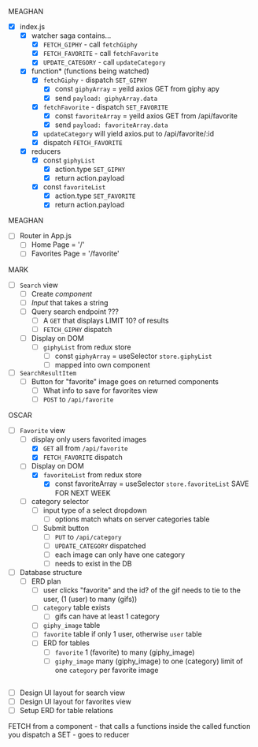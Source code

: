 MEAGHAN
- [X] index.js
    - [X] watcher saga contains...
        - [X] `FETCH_GIPHY` - call `fetchGiphy`
        - [X] `FETCH_FAVORITE` - call `fetchFavorite`
        - [X] `UPDATE_CATEGORY` - call `updateCategory`
    - [X] function* (functions being watched)
        - [X] `fetchGiphy` - dispatch `SET_GIPHY`
            - [X] const `giphyArray` = yeild axios GET from giphy apy
            - [X] send `payload: giphyArray.data`
        - [X] `fetchFavorite` - dispatch `SET_FAVORITE`
            - [X] const `favoriteArray` = yeild axios GET from /api/favorite
            - [X] send `payload: favoriteArray.data`
        - [X] `updateCategory` will yield axios.put to /api/favorite/:id
        - [X] dispatch `FETCH_FAVORITE`
    - [X] reducers
        - [X] const `giphyList`  
            - [X] action.type `SET_GIPHY`
            - [X] return action.payload
        - [X] const `favoriteList`
            - [X] action.type `SET_FAVORITE`
            - [X] return action.payload

MEAGHAN
- [ ] Router in App.js
    - [ ] Home Page = '/'
    - [ ] Favorites Page = '/favorite'

MARK
- [ ] `Search` view 
    - [ ] Create _component_
    - [ ] _Input_ that takes a string
    - [ ] Query search endpoint ???
        - [ ]  A `GET` that displays LIMIT 10? of results
        - [ ] `FETCH_GIPHY` dispatch
    - [ ] Display on DOM
        - [ ] `giphyList` from redux store
            - [ ] const `giphyArray` = useSelector `store.giphyList`
            - [ ] mapped into own component

- [ ] `SearchResultItem`
    - [ ] Button for "favorite" image goes on returned components
        - [ ] What info to save for favorites view
        - [ ] `POST` to `/api/favorite`

OSCAR
- [ ] `Favorite` view
    - [ ] display only users favorited images
        - [X] `GET` all from `/api/favorite`
        - [X] `FETCH_FAVORITE` dispatch
    - [ ] Display on DOM
        - [x] `favoriteList` from redux store
            - [x] const favoriteArray = useSelector `store.favoriteList`
    SAVE FOR NEXT WEEK
    - [ ] category selector
        - [ ] input type of a select dropdown
            - [ ] options match whats on server categories table
        - [ ] Submit button    
            - [ ] `PUT` to `/api/category`
            - [ ] `UPDATE_CATEGORY` dispatched
            - [ ] each image can only have one category
            - [ ] needs to exist in the DB

- [ ] Database structure 
  - [ ] ERD plan
    - [ ] user clicks "favorite" and the id? of the gif needs to tie to the user, (1 (user) to many (gifs))
    - [ ] `category` table exists
        - [ ] gifs can have at least 1 category
    - [ ] `giphy_image` table
    - [ ] `favorite` table if only 1 user, otherwise `user` table
    - [ ] ERD for tables
        - [ ] `favorite` 1 (favorite) to many (giphy_image)
        - [ ] `giphy_image` many (giphy_image) to one (category) limit of one `category` per favorite image

##
- [ ] Design UI layout for search view
- [ ] Design UI layout for favorites view
- [ ] Setup ERD for table relations

FETCH from a component - that calls a functions
inside the called function you dispatch a SET - goes to reducer

